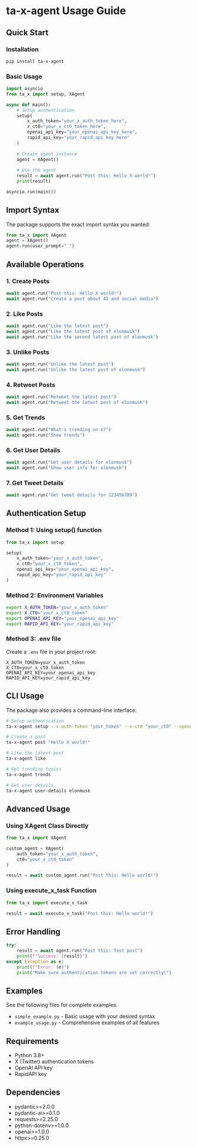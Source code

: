 # ta-x-agent Usage Guide

## Quick Start

### Installation

```bash
pip install ta-x-agent
```

### Basic Usage

```python
import asyncio
from ta_x import setup, XAgent

async def main():
    # Setup authentication
    setup(
        x_auth_token="your_x_auth_token_here",
        x_ct0="your_x_ct0_token_here", 
        openai_api_key="your_openai_api_key_here",
        rapid_api_key="your_rapid_api_key_here"
    )
    
    # Create agent instance
    agent = XAgent()
    
    # Use the agent
    result = await agent.run("Post this: Hello X world!")
    print(result)

asyncio.run(main())
```

## Import Syntax

The package supports the exact import syntax you wanted:

```python
from ta_x import XAgent
agent = XAgent()
agent.run(user_prompt=" ")
```

## Available Operations

### 1. Create Posts
```python
await agent.run("Post this: Hello X world!")
await agent.run("Create a post about AI and social media")
```

### 2. Like Posts
```python
await agent.run("Like the latest post")
await agent.run("Like the latest post of elonmusk")
await agent.run("Like the second latest post of elonmusk")
```

### 3. Unlike Posts
```python
await agent.run("Unlike the latest post")
await agent.run("Unlike the latest post of elonmusk")
```

### 4. Retweet Posts
```python
await agent.run("Retweet the latest post")
await agent.run("Retweet the latest post of elonmusk")
```

### 5. Get Trends
```python
await agent.run("What's trending on X?")
await agent.run("Show trends")
```

### 6. Get User Details
```python
await agent.run("Get user details for elonmusk")
await agent.run("Show user info for elonmusk")
```

### 7. Get Tweet Details
```python
await agent.run("Get tweet details for 123456789")
```

## Authentication Setup

### Method 1: Using setup() function
```python
from ta_x import setup

setup(
    x_auth_token="your_x_auth_token",
    x_ct0="your_x_ct0_token",
    openai_api_key="your_openai_api_key",
    rapid_api_key="your_rapid_api_key"
)
```

### Method 2: Environment Variables
```bash
export X_AUTH_TOKEN="your_x_auth_token"
export X_CT0="your_x_ct0_token"
export OPENAI_API_KEY="your_openai_api_key"
export RAPID_API_KEY="your_rapid_api_key"
```

### Method 3: .env file
Create a `.env` file in your project root:
```
X_AUTH_TOKEN=your_x_auth_token
X_CT0=your_x_ct0_token
OPENAI_API_KEY=your_openai_api_key
RAPID_API_KEY=your_rapid_api_key
```

## CLI Usage

The package also provides a command-line interface:

```bash
# Setup authentication
ta-x-agent setup --x-auth-token "your_token" --x-ct0 "your_ct0" --openai-key "your_key" --rapid-api-key "your_rapid_key"

# Create a post
ta-x-agent post "Hello X world!"

# Like the latest post
ta-x-agent like

# Get trending topics
ta-x-agent trends

# Get user details
ta-x-agent user-details elonmusk
```

## Advanced Usage

### Using XAgent Class Directly
```python
from ta_x import XAgent

custom_agent = XAgent(
    auth_token="your_x_auth_token",
    ct0="your_x_ct0_token"
)

result = await custom_agent.run("Post this: Hello world!")
```

### Using execute_x_task Function
```python
from ta_x import execute_x_task

result = await execute_x_task("Post this: Hello world!")
```

## Error Handling

```python
try:
    result = await agent.run("Post this: Test post")
    print(f"Success: {result}")
except Exception as e:
    print(f"Error: {e}")
    print("Make sure authentication tokens are set correctly!")
```

## Examples

See the following files for complete examples:
- `simple_example.py` - Basic usage with your desired syntax
- `example_usage.py` - Comprehensive examples of all features

## Requirements

- Python 3.8+
- X (Twitter) authentication tokens
- OpenAI API key
- RapidAPI key

## Dependencies

- pydantic>=2.0.0
- pydantic-ai>=0.1.0
- requests>=2.25.0
- python-dotenv>=1.0.0
- openai>=1.0.0
- httpx>=0.25.0 